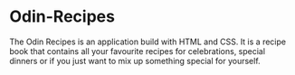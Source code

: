 # Odin-Recipes

The Odin Recipes is an application build with HTML and CSS. It is a recipe book that contains all your favourite recipes for celebrations, special dinners or if you just want to mix up something special for yourself.